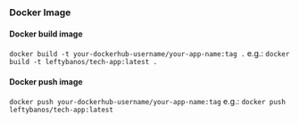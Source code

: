 ### Docker Image

#### Docker build image

`docker build -t your-dockerhub-username/your-app-name:tag .`
e.g.:
`docker build -t leftybanos/tech-app:latest .`

#### Docker push image

`docker push your-dockerhub-username/your-app-name:tag`
e.g.:
`docker push leftybanos/tech-app:latest`

